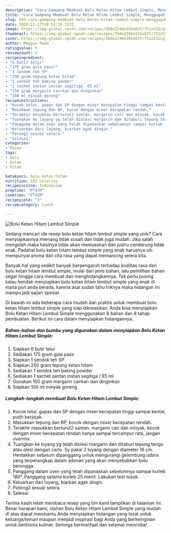 ```yaml
---
description: "Cara Gampang Membuat Bolu Ketan Hitam Lembut Simple, Menggugah Selera"
title: "Cara Gampang Membuat Bolu Ketan Hitam Lembut Simple, Menggugah Selera"
slug: 543-cara-gampang-membuat-bolu-ketan-hitam-lembut-simple-menggugah-selera
date: 2020-11-22T20:51:28.157Z
image: https://img-global.cpcdn.com/recipes/3b0e2246e192e83f/751x532cq70/bolu-ketan-hitam-lembut-simple-foto-resep-utama.jpg
thumbnail: https://img-global.cpcdn.com/recipes/3b0e2246e192e83f/751x532cq70/bolu-ketan-hitam-lembut-simple-foto-resep-utama.jpg
cover: https://img-global.cpcdn.com/recipes/3b0e2246e192e83f/751x532cq70/bolu-ketan-hitam-lembut-simple-foto-resep-utama.jpg
author: Maggie Reed
ratingvalue: 5
reviewcount: 6
recipeingredient:
- "6 butir telur"
- "175 gram gula pasir"
- "1 sendok teh SP"
- "250 gram tepung ketan hitam"
- "1 sendok teh baking powder"
- "1 sachet santan instan segitiga  65 ml"
- "150 gram margarin cairkan dan dinginkan"
- "100 ml minyak goreng"
recipeinstructions:
- "Kocok telur, gupas dan SP dengan mixer kecepatan tinggi sampai kental, putih berjejak."
- "Masukkan tepung dan BP, kocok dengan mixer kecepatan rendah."
- "Terakhir masukkan berturut2 santan, margarin cair dan minyak, kocok dengan mixer kecepatan rendah hanya sampai tercampur rata, jangan overmix."
- "Tuangkan ke loyang yg telah diolesi margarin dan ditaburi tepung terigu atau olesi dengan carlo. Sy pakai 2 loyang dengan diameter 16 cm. Hentakkan sebelum dipanggang untuk mengurangi gelembung udara yang terperangkap dalam adonan yang akan menyebabkan bolu berongga."
- "Panggang dalam oven yang telah dipanaskan sebelumnya sampai kurleb 180°. Panggang selama kurleb 25 menit. Lakukan test tusuk."
- "Keluarkan dari loyang, biarkan agak dingin."
- "Potong2 sesuai selera."
- "Selesai."
categories:
- Resep
tags:
- bolu
- ketan
- hitam

katakunci: bolu ketan hitam 
nutrition: 183 calories
recipecuisine: Indonesian
preptime: "PT37M"
cooktime: "PT42M"
recipeyield: "3"
recipecategory: Lunch

---
```



![Bolu Ketan Hitam Lembut Simple](https://img-global.cpcdn.com/recipes/3b0e2246e192e83f/751x532cq70/bolu-ketan-hitam-lembut-simple-foto-resep-utama.jpg)

Sedang mencari ide resep bolu ketan hitam lembut simple yang unik? Cara menyiapkannya memang tidak susah dan tidak juga mudah. Jika salah mengolah maka hasilnya tidak akan memuaskan dan justru cenderung tidak enak. Padahal bolu ketan hitam lembut simple yang enak harusnya sih mempunyai aroma dan cita rasa yang dapat memancing selera kita.



Banyak hal yang sedikit banyak berpengaruh terhadap kualitas rasa dari bolu ketan hitam lembut simple, mulai dari jenis bahan, lalu pemilihan bahan segar hingga cara membuat dan menghidangkannya. Tak perlu pusing kalau hendak menyiapkan bolu ketan hitam lembut simple yang enak di mana pun anda berada, karena asal sudah tahu triknya maka hidangan ini mampu jadi sajian spesial.


Di bawah ini ada beberapa cara mudah dan praktis untuk membuat bolu ketan hitam lembut simple yang siap dikreasikan. Anda bisa menyiapkan Bolu Ketan Hitam Lembut Simple menggunakan 8 bahan dan 8 tahap pembuatan. Berikut ini cara dalam menyiapkan hidangannya.

<!--inarticleads1-->

##### Bahan-bahan dan bumbu yang digunakan dalam menyiapkan Bolu Ketan Hitam Lembut Simple:

1. Siapkan 6 butir telur
1. Sediakan 175 gram gula pasir
1. Siapkan 1 sendok teh SP
1. Siapkan 250 gram tepung ketan hitam
1. Sediakan 1 sendok teh baking powder
1. Sediakan 1 sachet santan instan segitiga / 65 ml
1. Gunakan 150 gram margarin cairkan dan dinginkan
1. Siapkan 100 ml minyak goreng




<!--inarticleads2-->

##### Langkah-langkah membuat Bolu Ketan Hitam Lembut Simple:

1. Kocok telur, gupas dan SP dengan mixer kecepatan tinggi sampai kental, putih berjejak.
1. Masukkan tepung dan BP, kocok dengan mixer kecepatan rendah.
1. Terakhir masukkan berturut2 santan, margarin cair dan minyak, kocok dengan mixer kecepatan rendah hanya sampai tercampur rata, jangan overmix.
1. Tuangkan ke loyang yg telah diolesi margarin dan ditaburi tepung terigu atau olesi dengan carlo. Sy pakai 2 loyang dengan diameter 16 cm. Hentakkan sebelum dipanggang untuk mengurangi gelembung udara yang terperangkap dalam adonan yang akan menyebabkan bolu berongga.
1. Panggang dalam oven yang telah dipanaskan sebelumnya sampai kurleb 180°. Panggang selama kurleb 25 menit. Lakukan test tusuk.
1. Keluarkan dari loyang, biarkan agak dingin.
1. Potong2 sesuai selera.
1. Selesai.




Terima kasih telah membaca resep yang tim kami tampilkan di halaman ini. Besar harapan kami, olahan Bolu Ketan Hitam Lembut Simple yang mudah di atas dapat membantu Anda menyiapkan hidangan yang lezat untuk keluarga/teman maupun menjadi inspirasi bagi Anda yang berkeinginan untuk berbisnis kuliner. Semoga bermanfaat dan selamat mencoba!
